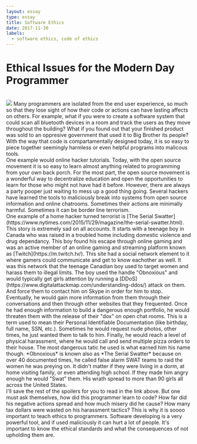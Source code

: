 ```yaml
---
layout: essay
type: essay
title: Software Ethics
date: 2017-11-30
labels:
  - software ethics, code of ethics
---
```




# Ethical Issues for the Modern Day Programmer
<br> 
<img class="ui medium left floated rounded image" src="https://static01.nyt.com/images/2015/11/29/magazine/29swatting2/29swatting2-blog427.jpg">
  Many programmers are isolated from the end user experience, so much so that they lose sight of how their code or actions can have lasting affects on others. For example, what if you were to create a software system that could scan all bluetooth devices in a room and track the users as they move throughout the building? What if you found out that your finished product was sold to an oppresive government that used it to Big Brother its people? With the way that code is compartamentally designed today, it is so easy to piece together seemingly harmless or even helpful programs into malicous tools. 

<br> 
  One example would online hacker tutorials. Today, with the open source movement it is so easy to learn almost anything related to programming from your own back porch. For the most part, the open source movement is a wonderful way to decentralize education and open the opportunities to learn for those who might not have had it before. However, there are always a party pooper just waiting to mess up a good thing going. Several hackers have learned the tools to maliciously break into systems from open source information and online chatrooms. Sometimes their actions are minimally harmful. Sometimes it can be border line terrorism. 
 
<br> 
   One example of a home hacker turned terrorist is [The Serial Swatter](https://www.nytimes.com/2015/11/29/magazine/the-serial-swatter.html). This story is extremely sad on all accounts. It starts with a teenage boy in Canada who was raised in a troubled home including domestic violence and drug dependancy. This boy found his escape through online gaming and was an active member of an online gaming and streaming platform known as [Twitch](https://m.twitch.tv/). This site had a social network element to it where gamers could communicate and get to know eachother as well. It was this network that the teenage Canadian boy used to target women and harass them to illegal limits. The boy used the handle "Obnoxious" and would typically get girls attention by running a [DDoS](https://www.digitalattackmap.com/understanding-ddos/) attack on them. And force them to contact him on Skype in order for him to stop. 
   
<br> 
  Eventually, he would gain more information from them through their conversations and then through other websites that they frequented. Once he had enough information to build a dangerous enough portfolio, he would threaten them with the release of their "dox" on open chat rooms. This is a term used to mean their Personal Identifiable Documentation (like birthday, full name, SSN, etc.). Sometimes he would request nude photos, other times, he just wanted them to talk to him. Finally, he would reach a level of physical harassment, where he would call and send multiple pizza orders to their house. The most dangerous tatic he used is what earned him his name though. *Obnoxious* is known also as *The Serial Swatter* because on over 40 documented times, he called false alarm SWAT teams to raid the women he was preying on. It didn't matter if they were living in a dorm, at home visiting family, or even attending high school. If they made him angry enough he would "Swat" them. His wrath spread to more than 90 girls all across the United States. 
  
<br> 
  I'll save the rest of the spoilers for you to read in the link above. But one must ask themselves, how did this programmer learn to code? How far did his negative actions spread and how much misery did he cause? How many tax dollars were wasted on his harassment tactics? This is why it is soooo important to teach ethics to programmers. Software developing is a very powerful tool, and if used maliciously it can hurt a lot of people. It's important to know the ethical standards and what the consequences of not upholding them are. 
